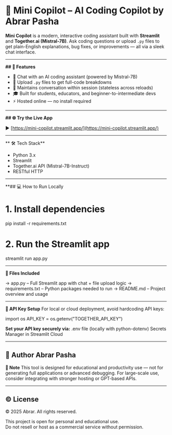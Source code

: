 # 🤖 Mini Copilot – AI Coding Copilot by Abrar Pasha

**Mini Copilot** is a modern, interactive coding assistant built with **Streamlit** and **Together.ai (Mistral-7B)**. Ask coding questions or upload `.py` files to get plain-English explanations, bug fixes, or improvements — all via a sleek chat interface.

---

**## 🚀 Features**

- 💬 Chat with an AI coding assistant (powered by Mistral-7B)
- 📂 Upload `.py` files to get full-code breakdowns
- 🧠 Maintains conversation within session (stateless across reloads)
- 🎓 Built for students, educators, and beginner-to-intermediate devs
- ⚡ Hosted online — no install required

---

**## 🌐 Try the Live App**

▶️ [https://mini-copilot.streamlit.app/](https://mini-copilot.streamlit.app/)

---

** 🛠 Tech Stack**

- Python 3.x
- Streamlit
- Together.ai API (Mistral-7B-Instruct)
- RESTful HTTP

---

**## 💻 How to Run Locally

# 1. Install dependencies
pip install -r requirements.txt

# 2. Run the Streamlit app
streamlit run app.py

---

**📂 Files Included**

-> app.py – Full Streamlit app with chat + file upload logic
-> requirements.txt – Python packages needed to run
-> README.md – Project overview and usage

---

**🔐 API Key Setup**
For local or cloud deployment, avoid hardcoding API keys:

import os
API_KEY = os.getenv("TOGETHER_API_KEY")

**Set your API key securely via:**
.env file (locally with python-dotenv)
Secrets Manager in Streamlit Cloud

---

**🙋 Author**
Abrar Pasha
---

**📌 Note**
This tool is designed for educational and productivity use — not for generating full applications or advanced debugging. For large-scale use, consider integrating with stronger hosting or GPT-based APIs.

---

## ©️ License

© 2025 Abrar. All rights reserved.

This project is open for personal and educational use.  
Do not resell or host as a commercial service without permission.



